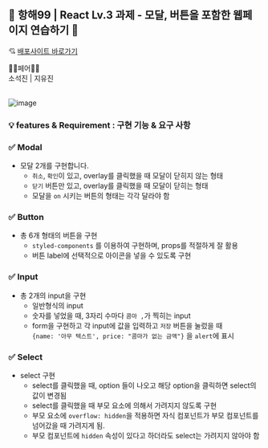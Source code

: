 ## 🚢 항해99 | React Lv.3 과제 - 모달, 버튼을 포함한 웹페이지 연습하기 🎨
💘 [배포사이트 바로가기](https://hh99-react-ui-comp-lv3-dvoma00m3-zidoopal.vercel.app/) <br>

🤸‍♂️페어🤸‍♀️<br>
소석진 | 지유진<br>
<br>

![image](https://github.com/zidoopal/hh99-react-ui-comp-lv3/assets/131226548/0b7a0ead-c9e3-4e3e-a8a9-1c8a02ee55dd)



### 💡 features & Requirement : 구현 기능 & 요구 사항
### ✅ Modal
- 모달 2개를 구현합니다.
    - `취소`, `확인`이 있고, overlay를 클릭했을 때 모달이 닫히지 않는 형태
    - `닫기` 버튼만 있고, overlay를 클릭했을 때 모달이 닫히는 형태
    - 모달을 `on` 시키는 버튼의 형태는 각각 달라야 함 

### ✅ Button
- 총 6개 형태의 버튼을 구현 
    - `styled-components` 를 이용하여 구현하며, props를 적절하게 잘 활용
    - 버튼 label에 선택적으로 아이콘을 넣을 수 있도록 구현

### ✅ Input
- 총 2개의 input을 구현
    - 일반형식의 input
    - 숫자를 넣었을 때, 3자리 수마다 `콤마 ,`가 찍히는 input
    - form을 구현하고 각 input에 값을 입력하고 `저장` 버튼을 눌렀을 때 <br>
`{name: '아무 텍스트', price: "콤마가 없는 금액"}` 을 `alert`에 표시

### ✅ Select
- select 구현
    - select를 클릭했을 때, option 들이 나오고 해당 option을 클릭하면 select의 값이 변경됨
    - select를 클릭했을 때 부모 요소에 의해서 가려지지 않도록 구현
    - 부모 요소에 `overflow: hidden`을 적용하면 자식 컴포넌트가 부모 컴포넌트를 넘어갔을 때 가려지게 됨.
    - 부모 컴포넌트에 `hidden` 속성이 있다고 하더라도 select는 가려지지 않아야 함
